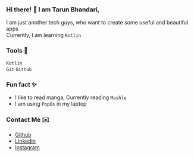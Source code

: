 <!---
  tarun-bhandari/tarun-bhandari is a ✨ special ✨ repository because its `README.md` (this file) appears on your GitHub profile.
  You can click the Preview link to take a look at your changes.
--->

<!--- Small Summary --->
### Hi there! 👋 I am Tarun Bhandari,
I am just another tech guys, who want to create some useful and beautiful apps  
Currently, I am learning `Kotlin`

### Tools 🧰
`Kotlin`  
`Git` `Github`

### Fun fact ✨  
- I like to read manga, Currently reading `Mashle`
- I am using `PopOs` in my laptop  
  
### Contact Me ✉️
- [Github]('https;//github.com/tarun-bhandari')
- [Linkedin](https://www.linkedin.com/in/tarun-bhandari-17198a2b0/)
- [Instagram](https://www.instagram.com/tar._.u/)



